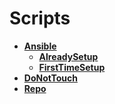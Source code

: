 <!-- generated by markdown-notes-tree -->

# Scripts

<!-- optional markdown-notes-tree directory description starts here -->

<!-- optional markdown-notes-tree directory description ends here -->

- [**Ansible**](Ansible)
    - [**AlreadySetup**](Ansible/AlreadySetup)
    - [**FirstTimeSetup**](Ansible/FirstTimeSetup)
- [**DoNotTouch**](DoNotTouch)
- [**Repo**](Repo)
